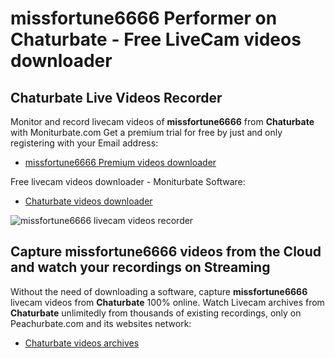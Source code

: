 # missfortune6666 Performer on Chaturbate - Free LiveCam videos downloader

## Chaturbate Live Videos Recorder

Monitor and record livecam videos of **missfortune6666** from **Chaturbate** with Moniturbate.com
Get a premium trial for free by just and only registering with your Email address:
* [missfortune6666 Premium videos downloader](https://moniturbate.com/request-demo-licence-key.html)

Free livecam videos downloader - Moniturbate Software:
* [Chaturbate videos downloader](https://moniturbate.com/moniturbate-download-software.html)

![missfortune6666 livecam videos recorder](https://peachurnet.com/templates/moniturbate-software.png)


## Capture missfortune6666 videos from the Cloud and watch your recordings on Streaming

Without the need of downloading a software, capture **missfortune6666** livecam videos from **Chaturbate** 100% online.
Watch Livecam archives from **Chaturbate** unlimitedly from thousands of existing recordings, only on Peachurbate.com and its websites network:
* [Chaturbate videos archives](https://peachurnet.com/)